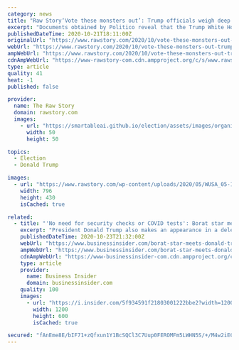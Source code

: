```yaml
---
category: news
title: "Raw Story‘Vote these monsters out’: Trump officials weigh deep funding cuts to COVID-19 relief, newborn screenings in Democratic-led cities"
excerpt: "Documents obtained by Politico reveal that the Trump White House is weighing millions of dollars in federal funding cuts to Covid-19 relief, newborn screenings, and other crucial healthcare programs in Democrat-led cities,"
publishedDateTime: 2020-10-21T18:11:00Z
originalUrl: "https://www.rawstory.com/2020/10/vote-these-monsters-out-trump-officials-weigh-deep-funding-cuts-to-19-relief-newborn-screenings-in-democratic-led-cities/"
webUrl: "https://www.rawstory.com/2020/10/vote-these-monsters-out-trump-officials-weigh-deep-funding-cuts-to-19-relief-newborn-screenings-in-democratic-led-cities/"
ampWebUrl: "https://www.rawstory.com/2020/10/vote-these-monsters-out-trump-officials-weigh-deep-funding-cuts-to-19-relief-newborn-screenings-in-democratic-led-cities/amp/"
cdnAmpWebUrl: "https://www-rawstory-com.cdn.ampproject.org/c/s/www.rawstory.com/2020/10/vote-these-monsters-out-trump-officials-weigh-deep-funding-cuts-to-19-relief-newborn-screenings-in-democratic-led-cities/amp/"
type: article
quality: 41
heat: -1
published: false

provider:
  name: The Raw Story
  domain: rawstory.com
  images:
    - url: "https://smartableai.github.io/election/assets/images/organizations/rawstory.com-50x50.jpg"
      width: 50
      height: 50

topics:
  - Election
  - Donald Trump

images:
  - url: "https://www.rawstory.com/wp-content/uploads/2020/05/WUSA_05-17-2020_10.37.29-0002-796x430.jpg"
    width: 796
    height: 430
    isCached: true

related:
  - title: "'No need for security checks or COVID tests': Borat star meets Donald Trump Jr. and visits White House in deleted scenes"
    excerpt: "President Donald Trump also makes an appearance in a deleted scene from the new movie posted to Borat's Twitter account."
    publishedDateTime: 2020-10-23T21:32:00Z
    webUrl: "https://www.businessinsider.com/borat-star-meets-donald-trump-jr-visits-white-house-in-deleted-scene-2020-10"
    ampWebUrl: "https://www.businessinsider.com/borat-star-meets-donald-trump-jr-visits-white-house-in-deleted-scene-2020-10?amp"
    cdnAmpWebUrl: "https://www-businessinsider-com.cdn.ampproject.org/c/s/www.businessinsider.com/borat-star-meets-donald-trump-jr-visits-white-house-in-deleted-scene-2020-10?amp"
    type: article
    provider:
      name: Business Insider
      domain: businessinsider.com
    quality: 100
    images:
      - url: "https://i.insider.com/5f934591f21803001222bbe2?width=1200&format=jpeg"
        width: 1200
        height: 600
        isCached: true

secured: "fAnEme8E/bIF71+zQfxun1Y1BcSQCl3C7Uup0FEROMFm5LWHN5S/+/M4w2iEC/mIc6kZyGEBxCc7zJRKx8FbR0rVOZxPFYc12P6fSl8cifO5SyIpy9erVX338gnmn9fDU/ppnfVCzhOA+pJAXWOPk1ndOuhevq1XZyMwprzy9N1JZmRt8Ptf7iy0j4LDYoYFIDPClVMyR/utcltyoq2anUZREBeQwCiARtXm//usjJNaDUgvpIt75TRU5VtqgQAoDdhiPMWkYkg53C7jaCjW+wHq0fv+JUXPiCeHvVS134VIDQUvSFcyaGJLgj/jGxe3YHI1pkloRGYn6fbx5E2HawfhHgttSXwaIuIDIApNbrw=;qk0nhcLEYb6cnwYBvc7Dww=="
---
```


